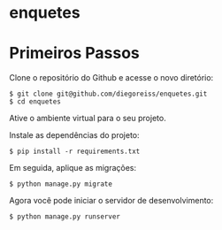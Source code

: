 # enquetes

# Primeiros Passos

Clone o repositório do Github e acesse o novo diretório:

    $ git clone git@github.com/diegoreiss/enquetes.git
    $ cd enquetes
    
Ative o ambiente virtual para o seu projeto.

Instale as dependências do projeto:

    $ pip install -r requirements.txt
    
    
Em seguida, aplique as migrações:

    $ python manage.py migrate
    

Agora você pode iniciar o servidor de desenvolvimento:

    $ python manage.py runserver
